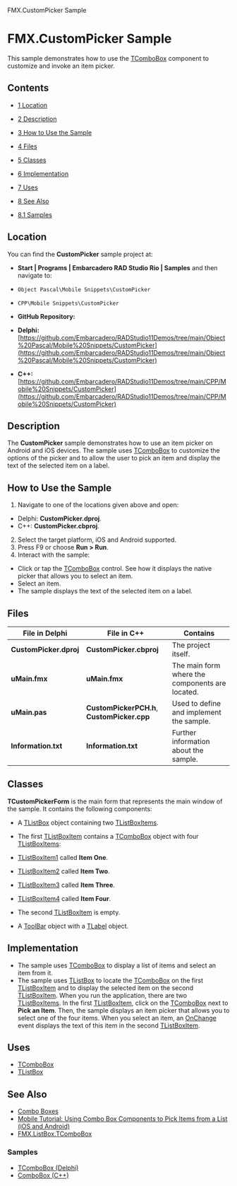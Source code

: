 FMX.CustomPicker Sample[]()
# FMX.CustomPicker Sample 


This sample demonstrates how to use the [TComboBox](http://docwiki.embarcadero.com/Libraries/en/FMX.ListBox.TComboBox) component to customize and invoke an item picker.
## Contents



* [1 Location](#Location)
* [2 Description](#Description)
* [3 How to Use the Sample](#How_to_Use_the_Sample)
* [4 Files](#Files)
* [5 Classes](#Classes)
* [6 Implementation](#Implementation)
* [7 Uses](#Uses)
* [8 See Also](#See_Also)

* [8.1 Samples](#Samples)


## Location 

You can find the **CustomPicker** sample project at:
* **Start | Programs | Embarcadero RAD Studio Rio | Samples** and then navigate to:

* `Object Pascal\Mobile Snippets\CustomPicker`
* `CPP\Mobile Snippets\CustomPicker`

* **GitHub Repository:**

* **Delphi:**[https://github.com/Embarcadero/RADStudio11Demos/tree/main/Object%20Pascal/Mobile%20Snippets/CustomPicker](https://github.com/Embarcadero/RADStudio11Demos/tree/main/Object%20Pascal/Mobile%20Snippets/CustomPicker)
* **C++:**[https://github.com/Embarcadero/RADStudio11Demos/tree/main/CPP/Mobile%20Snippets/CustomPicker](https://github.com/Embarcadero/RADStudio11Demos/tree/main/CPP/Mobile%20Snippets/CustomPicker)

## Description 

The **CustomPicker** sample demonstrates how to use an item picker on Android and iOS devices. The sample uses [TComboBox](http://docwiki.embarcadero.com/Libraries/en/FMX.ListBox.TComboBox) to customize the options of the picker and to allow the user to pick an item and display the text of the selected item on a label.
## How to Use the Sample 


1.  Navigate to one of the locations given above and open:

*  Delphi: **CustomPicker.dproj**.
*  C++: **CustomPicker.cbproj**.

2.  Select the target platform, iOS and Android supported.
3.  Press F9 or choose **Run > Run**.
4.  Interact with the sample:

*  Click or tap the [TComboBox](http://docwiki.embarcadero.com/Libraries/en/FMX.ListBox.TComboBox) control. See how it displays the native picker that allows you to select an item.
*  Select an item.
*  The sample displays the text of the selected item on a label.

## Files 



|**File in Delphi**    |**File in C++**                            |**Contains**                                   |
|----------------------|-------------------------------------------|-----------------------------------------------|
|**CustomPicker.dproj**|**CustomPicker.cbproj**                    |The project itself.                            |
|**uMain.fmx**         |**uMain.fmx**                              |The main form where the components are located.|
|**uMain.pas**         |**CustomPickerPCH.h**, **CustomPicker.cpp**|Used to define and implement the sample.       |
|**Information.txt**   |**Information.txt**                        |Further information about the sample.          |


## Classes 

**TCustomPickerForm** is the main form that represents the main window of the sample. It contains the following components:
*  A [TListBox](http://docwiki.embarcadero.com/Libraries/en/FMX.ListBox.TListBox) object containing two [TListBoxItems](http://docwiki.embarcadero.com/Libraries/en/FMX.ListBox.TListBoxItem).

*  The first [TListBoxItem](http://docwiki.embarcadero.com/Libraries/en/FMX.ListBox.TListBoxItem) contains a [TComboBox](http://docwiki.embarcadero.com/Libraries/en/FMX.ListBox.TComboBox) object with four [TListBoxItems](http://docwiki.embarcadero.com/Libraries/en/FMX.ListBox.TListBoxItem):

* [TListBoxItem1](http://docwiki.embarcadero.com/Libraries/en/FMX.ListBox.TListBoxItem) called **Item One**.
* [TListBoxItem2](http://docwiki.embarcadero.com/Libraries/en/FMX.ListBox.TListBoxItem) called **Item Two**.
* [TListBoxItem3](http://docwiki.embarcadero.com/Libraries/en/FMX.ListBox.TListBoxItem) called **Item Three**.
* [TListBoxItem4](http://docwiki.embarcadero.com/Libraries/en/FMX.ListBox.TListBoxItem) called **Item Four**.

*  The second [TListBoxItem](http://docwiki.embarcadero.com/Libraries/en/FMX.ListBox.TListBoxItem) is empty.

*  A [ToolBar](http://docwiki.embarcadero.com/Libraries/en/FMX.StdCtrls.TToolBar) object with a [TLabel](http://docwiki.embarcadero.com/Libraries/en/FMX.StdCtrls.TLabel) object.

## Implementation 


*  The sample uses [TComboBox](http://docwiki.embarcadero.com/Libraries/en/FMX.ListBox.TComboBox) to display a list of items and select an item from it.
*  The sample uses [TListBox](http://docwiki.embarcadero.com/Libraries/en/FMX.ListBox.TListBox) to locate the [TComboBox](http://docwiki.embarcadero.com/Libraries/en/FMX.ListBox.TComboBox) on the first [TListBoxItem](http://docwiki.embarcadero.com/Libraries/en/FMX.ListBox.TListBoxItem) and to display the selected item on the second [TListBoxItem](http://docwiki.embarcadero.com/Libraries/en/FMX.ListBox.TListBoxItem).
When you run the application, there are two [TListBoxItems](http://docwiki.embarcadero.com/Libraries/en/FMX.ListBox.TListBoxItem). In the first [TListBoxItem](http://docwiki.embarcadero.com/Libraries/en/FMX.ListBox.TListBoxItem), click on the [TComboBox](http://docwiki.embarcadero.com/Libraries/en/FMX.ListBox.TComboBox) next to **Pick an Item**. Then, the sample displays an item picker that allows you to select one of the four items. When you select an item, an [OnChange](http://docwiki.embarcadero.com/Libraries/en/FMX.ListBox.TCustomComboBox.OnChange) event displays the text of this item in the second [TListBoxItem](http://docwiki.embarcadero.com/Libraries/en/FMX.ListBox.TListBoxItem).
## Uses 


* [TComboBox](http://docwiki.embarcadero.com/Libraries/en/FMX.ListBox.TComboBox)
* [TListBox](http://docwiki.embarcadero.com/Libraries/en/FMX.ListBox.TListBox)

## See Also 


* [Combo Boxes](http://docwiki.embarcadero.com/RADStudio/en/Combo_Boxes)
* [Mobile Tutorial: Using Combo Box Components to Pick Items from a List (iOS and Android)](http://docwiki.embarcadero.com/RADStudio/en/Mobile_Tutorial:_Using_Combo_Box_Components_to_Pick_Items_from_a_List_(iOS_and_Android))
* [FMX.ListBox.TComboBox](http://docwiki.embarcadero.com/Libraries/en/FMX.ListBox.TComboBox)

### Samples 


* [TComboBox (Delphi)](http://docwiki.embarcadero.com/CodeExamples/en/TComboBox_%28Delphi%29)
* [ComboBox (C++)](http://docwiki.embarcadero.com/CodeExamples/en/ComboBox_%28C%2B%2B%29)





